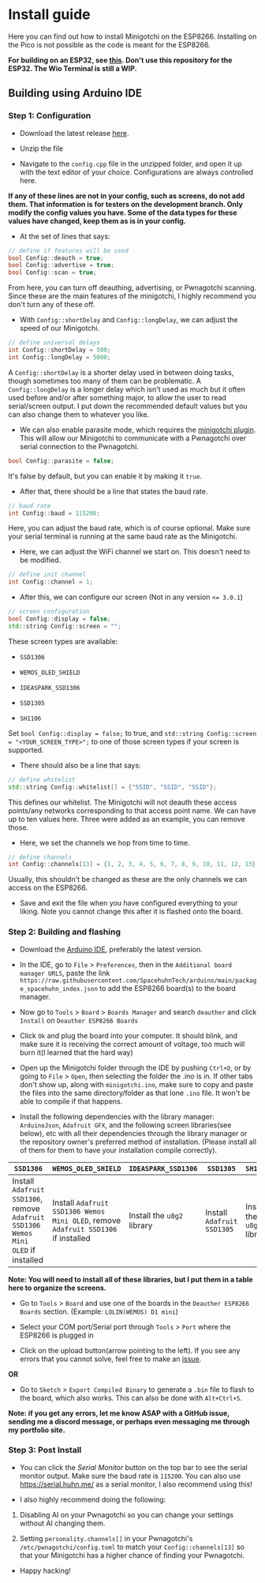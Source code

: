 # Install guide

Here you can find out how to install Minigotchi on the ESP8266. Installing on the Pico is not possible as the code is meant for the ESP8266.

**For building on an ESP32, see [this](https://github.com/Pwnagotchi-Unofficial/minigotchi-ESP32/blob/development/INSTALL.md). Don't use this repository for the ESP32. The Wio Terminal is still a WIP.**

## Building using Arduino IDE

### Step 1: Configuration

- Download the latest release [here](https://github.com/Pwnagotchi-Unofficial/minigotchi/releases).

- Unzip the file

- Navigate to the `config.cpp` file in the unzipped folder, and open it up with the text editor of your choice. Configurations are always controlled here.

**If any of these lines are not in your config, such as screens, do not add them. That information is for testers on the development branch. Only modify the config values you have. Some of the data types for these values have changed, keep them as is in your config.**

- At the set of lines that says:

```cpp
// define if features will be used
bool Config::deauth = true;
bool Config::advertise = true;
bool Config::scan = true;
```

From here, you can turn off deauthing, advertising, or Pwnagotchi scanning. Since these are the main features of the minigotchi, I highly recommend you don't turn any of these off.

- With `Config::shortDelay` and `Config::longDelay`, we can adjust the speed of our Minigotchi.

```cpp
// define universal delays
int Config::shortDelay = 500;
int Config::longDelay = 5000;
```

A `Config::shortDelay` is a shorter delay used in between doing tasks, though sometimes too many of them can be problematic. A `Config::longDelay` is a longer delay which isn't used as much but it often used before and/or after something major, to allow the user to read serial/screen output. I put down the recommended default values but you can also change them to whatever you like.

- We can also enable parasite mode, which requires the [minigotchi plugin](https://github.com/matrix224/pwnagotchi_plugins/tree/main). This will allow our Minigotchi to communicate with a Pwnagotchi over serial connection to the Pwnagotchi.

```cpp
bool Config::parasite = false;
```

It's false by default, but you can enable it by making it `true`.

- After that, there should be a line that states the baud rate.

```cpp
// baud rate
int Config::baud = 115200;
```

Here, you can adjust the baud rate, which is of course optional. Make sure your serial terminal is running at the same baud rate as the Minigotchi.

- Here, we can adjust the WiFi channel we start on. This doesn't need to be modified.

```cpp
// define init channel
int Config::channel = 1;
```

- After this, we can configure our screen (Not in any version `<= 3.0.1`)

```cpp
// screen configuration
bool Config::display = false;
std::string Config::screen = "";
```

These screen types are available:

- `SSD1306`

- `WEMOS_OLED_SHIELD`
- `IDEASPARK_SSD1306`
- `SSD1305`

- `SH1106`

Set `bool Config::display = false;` to true, and `std::string Config::screen = "<YOUR_SCREEN_TYPE>";` to one of those screen types if your screen is supported.

- There should also be a line that says:

```cpp
// define whitelist
std::string Config::whitelist[] = {"SSID", "SSID", "SSID"};
```

This defines our whitelist. The Minigotchi will not deauth these access points/any networks corresponding to that access point name. We can have up to ten values here. Three were added as an example, you can remove those.

- Here, we set the channels we hop from time to time.

```cpp
// define channels
int Config::channels[13] = {1, 2, 3, 4, 5, 6, 7, 8, 9, 10, 11, 12, 13};
```

Usually, this shouldn't be changed as these are the only channels we can access on the ESP8266.

- Save and exit the file when you have configured everything to your liking. Note you cannot change this after it is flashed onto the board.

### Step 2: Building and flashing

- Download the [Arduino IDE](https://https://www.arduino.cc/en/software), preferably the latest version.

- In the IDE, go to `File` > `Preferences`, then in the `Additional board manager URLS`, paste the link `https://raw.githubusercontent.com/SpacehuhnTech/arduino/main/package_spacehuhn_index.json` to add the ESP8266 board(s) to the board manager.

- Now go to `Tools` > `Board` > `Boards Manager` and search `deauther` and click `Install` on `Deauther ESP8266 Boards`

- Click `Ok` and plug the board into your computer. It should blink, and make sure it is receiving the correct amount of voltage, too much will burn it(I learned that the hard way)

- Open up the Minigotchi folder through the IDE by pushing `Ctrl+O`, or by going to `File` > `Open`, then selecting the folder the .ino is in. If other tabs don't show up, along with `minigotchi.ino`, make sure to copy and paste the files into the same directory/folder as that lone `.ino` file. It won't be able to compile if that happens.

- Install the following dependencies with the library manager: `ArduinoJson`, `Adafruit GFX`, and the following screen libraries(see below), etc with all their dependencies through the library manager or the repository owner's preferred method of installation. (Please install all of them for them to have your installation compile correctly).

| `SSD1306`                                                                          | `WEMOS_OLED_SHIELD`                                                                | `IDEASPARK_SSD1306`        | `SSD1305`                  | `SH1106`                   |
| ---------------------------------------------------------------------------------- | ---------------------------------------------------------------------------------- | -------------------------- | -------------------------- | -------------------------- |
| Install `Adafruit SSD1306`, remove `Adafruit SSD1306 Wemos Mini OLED` if installed | Install `Adafruit SSD1306 Wemos Mini OLED`, remove `Adafruit SSD1306` if installed | Install the `u8g2` library | Install `Adafruit SSD1305` | Install the `u8g2` library |

**Note: You will need to install all of these libraries, but I put them in a table here to organize the screens.**

- Go to `Tools` > `Board` and use one of the boards in the `Deauther ESP8266 Boards` section. (Example: `LOLIN(WEMOS) D1 mini`)

- Select your COM port/Serial port through `Tools` > `Port` where the ESP8266 is plugged in

- Click on the upload button(arrow pointing to the left). If you see any errors that you cannot solve, feel free to make an [issue](https://github.com/dj1ch/minigotchi/issues).

**OR**

- Go to `Sketch` > `Export Compiled Binary` to generate a `.bin` file to flash to the board, which also works. This can also be done with `Alt+Ctrl+S`.

**Note: if you get any errors, let me know ASAP with a GitHub issue, sending me a discord message, or perhaps even messaging me through my portfolio site.**

### Step 3: Post Install

- You can click the _Serial Monitor_ button on the top bar to see the serial monitor output. Make sure the baud rate is `115200`. You can also use https://serial.huhn.me/ as a serial monitor, I also recommend using this!

- I also highly recommend doing the following:

1. Disabling AI on your Pwnagotchi so you can change your settings without AI changing them.

2. Setting `personality.channels[]` in your Pwnagotchi's `/etc/pwnagotchi/config.toml` to match your `Config::channels[13]` so that your Minigotchi has a higher chance of finding your Pwnagotchi.

- Happy hacking!

###
